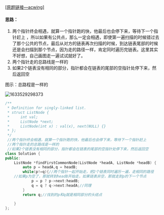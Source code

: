 [ [原题链接—acwing]](https://www.acwing.com/problem/content/62/)

#### 思路：

1. 两个指针终会相遇，就算一个指针跑的快，他最后也会停下来，等待下一个指针赶上 ，所以如果有公共点，那么一定会相遇，即使第一遍扫描的时候错过去了那个公共的节点，最后从对方的链表再次扫描的时候，到达链表尾部的时候还是会扫描到那个节点，因为走的路径一样，肯定同时遍历完链表。这里其实不好想，自己画图走一遍试试就好了。
2. 两个指针走的总路线是一样的
3. 如果2个链表没有相同的部分，指针都会在链表的尾部的空指针处停下来，然后返回空

图示：总路程是一样的

![1633529298373](C:\Users\34019\AppData\Roaming\Typora\typora-user-images\1633529298373.png)

``` c++
/**
 * Definition for singly-linked list.
 * struct ListNode {
 *     int val;
 *     ListNode *next;
 *     ListNode(int x) : val(x), next(NULL) {}
 * };
 */
 //两个指针终会相遇，就算一个指针跑的快，他最后也会停下来，等待下一个指针赶上
 //两个指针走的总路线是一样的
 //如果2个链表没有相同的部分，指针都会在链表的尾部的空指针处停下来，然后返回空
class Solution {
public:
    ListNode *findFirstCommonNode(ListNode *headA, ListNode *headB) {
        auto p = headA,q = headB;
        while(p!=q){//两个指针一起开始走，把2个链表同时遍历一遍，走相同的路径
    //如果p为空了，那就转到headB开始走，如果链表非空，那就走到p的下一个节点
            p = p ? p->next:headB;
            q = q ? q->next:headA;//同理
        }
        return q;//找到的p和q就是相同部分的头结点
        
    }
};

```

